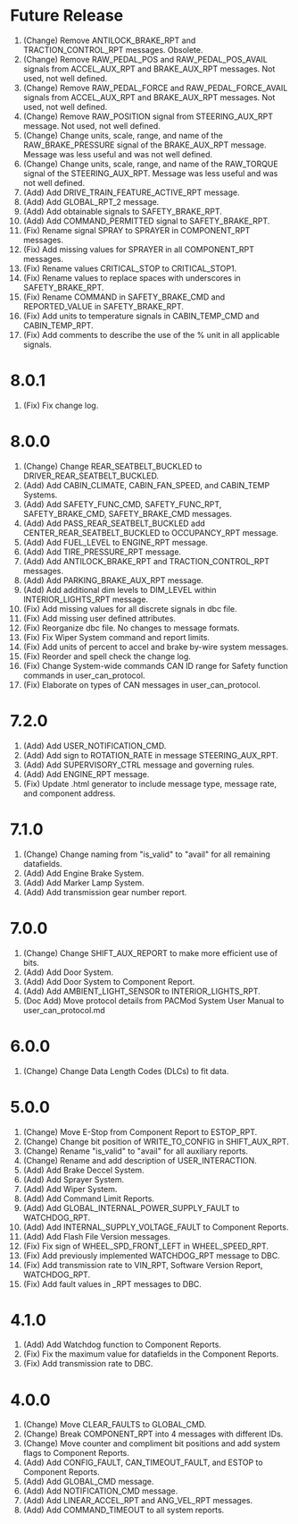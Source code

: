 # Future Release
1. (Change) Remove ANTILOCK_BRAKE_RPT and TRACTION_CONTROL_RPT messages. Obsolete.
1. (Change) Remove RAW_PEDAL_POS and RAW_PEDAL_POS_AVAIL signals from ACCEL_AUX_RPT and BRAKE_AUX_RPT messages. Not used, not well defined.
1. (Change) Remove RAW_PEDAL_FORCE and RAW_PEDAL_FORCE_AVAIL signals from ACCEL_AUX_RPT and BRAKE_AUX_RPT messages. Not used, not well defined.
1. (Change) Remove RAW_POSITION signal from STEERING_AUX_RPT message. Not used, not well defined.
1. (Change) Change units, scale, range, and name of the RAW_BRAKE_PRESSURE signal of the BRAKE_AUX_RPT message. Message was less useful and was not well defined.
1. (Change) Change units, scale, range, and name of the RAW_TORQUE signal of the STEERING_AUX_RPT. Message was less useful and was not well defined.
1. (Add) Add DRIVE_TRAIN_FEATURE_ACTIVE_RPT message.
1. (Add) Add GLOBAL_RPT_2 message.
1. (Add) Add obtainable signals to SAFETY_BRAKE_RPT.
1. (Add) Add COMMAND_PERMITTED signal to SAFETY_BRAKE_RPT.
1. (Fix) Rename signal SPRAY to SPRAYER in COMPONENT_RPT messages.
1. (Fix) Add missing values for SPRAYER in all COMPONENT_RPT messages.
1. (Fix) Rename values CRITICAL_STOP to CRITICAL_STOP1.
1. (Fix) Rename values to replace spaces with underscores in SAFETY_BRAKE_RPT.
1. (Fix) Rename COMMAND in SAFETY_BRAKE_CMD and REPORTED_VALUE in SAFETY_BRAKE_RPT.
1. (Fix) Add units to temperature signals in CABIN_TEMP_CMD and CABIN_TEMP_RPT.
1. (Fix) Add comments to describe the use of the % unit in all applicable signals.

# 8.0.1
1. (Fix) Fix change log.

# 8.0.0
1. (Change) Change REAR_SEATBELT_BUCKLED to DRIVER_REAR_SEATBELT_BUCKLED.
2. (Add) Add CABIN_CLIMATE, CABIN_FAN_SPEED, and CABIN_TEMP Systems.
3. (Add) Add SAFETY_FUNC_CMD, SAFETY_FUNC_RPT, SAFETY_BRAKE_CMD, SAFETY_BRAKE_CMD messages.
4. (Add) Add PASS_REAR_SEATBELT_BUCKLED add CENTER_REAR_SEATBELT_BUCKLED to OCCUPANCY_RPT message.
5. (Add) Add FUEL_LEVEL to ENGINE_RPT message.
6. (Add) Add TIRE_PRESSURE_RPT message.
7. (Add) Add ANTILOCK_BRAKE_RPT and TRACTION_CONTROL_RPT messages.
8. (Add) Add PARKING_BRAKE_AUX_RPT message.
9. (Add) Add additional dim levels to DIM_LEVEL within INTERIOR_LIGHTS_RPT message.
10. (Fix) Add missing values for all discrete signals in dbc file.
11. (Fix) Add missing user defined attributes.
12. (Fix) Reorganize dbc file. No changes to message formats.
13. (Fix) Fix Wiper System command and report limits.
14. (Fix) Add units of percent to accel and brake by-wire system messages.
15. (Fix) Reorder and spell check the change log.
16. (Fix) Change System-wide commands CAN ID range for Safety function commands in user_can_protocol.
17. (Fix) Elaborate on types of CAN messages in user_can_protocol.

# 7.2.0
1. (Add) Add USER_NOTIFICATION_CMD.
2. (Add) Add sign to ROTATION_RATE in message STEERING_AUX_RPT.
3. (Add) Add SUPERVISORY_CTRL message and governing rules.
4. (Add) Add ENGINE_RPT message.
5. (Fix) Update .html generator to include message type, message rate, and component address.

# 7.1.0
1. (Change) Change naming from "is_valid" to "avail" for all remaining datafields.
2. (Add) Add Engine Brake System.
3. (Add) Add Marker Lamp System.
4. (Add) Add transmission gear number report.

# 7.0.0
1. (Change) Change SHIFT_AUX_REPORT to make more efficient use of bits.
2. (Add) Add Door System.
3. (Add) Add Door System to Component Report.
4. (Add) Add AMBIENT_LIGHT_SENSOR to INTERIOR_LIGHTS_RPT.
5. (Doc Add) Move protocol details from PACMod System User Manual to user_can_protocol.md

# 6.0.0
1. (Change) Change Data Length Codes (DLCs) to fit data.

# 5.0.0
1. (Change) Move E-Stop from Component Report to ESTOP_RPT.
2. (Change) Change bit position of WRITE_TO_CONFIG in SHIFT_AUX_RPT.
3. (Change) Rename "is_valid" to "avail" for all auxiliary reports.
4. (Change) Rename and add description of USER_INTERACTION.
5. (Add) Add Brake Deccel System.
6. (Add) Add Sprayer System.
7. (Add) Add Wiper System.
8. (Add) Add Command Limit Reports.
9. (Add) Add GLOBAL_INTERNAL_POWER_SUPPLY_FAULT to WATCHDOG_RPT.
10. (Add) Add INTERNAL_SUPPLY_VOLTAGE_FAULT to Component Reports.
11. (Add) Add Flash File Version messages.
12. (Fix) Fix sign of WHEEL_SPD_FRONT_LEFT in WHEEL_SPEED_RPT.
13. (Fix) Add previously implemented WATCHDOG_RPT message to DBC.
14. (Fix) Add transmission rate to VIN_RPT, Software Version Report, WATCHDOG_RPT.
15. (Fix) Add fault values in _RPT messages to DBC.

# 4.1.0
1. (Add) Add Watchdog function to Component Reports.
2. (Fix) Fix the maximum value for datafields in the Component Reports.
3. (Fix) Add transmission rate to DBC.

# 4.0.0
1. (Change) Move CLEAR_FAULTS to GLOBAL_CMD.
2. (Change) Break COMPONENT_RPT into 4 messages with different IDs.
3. (Change) Move counter and compliment bit positions and add system flags to Component Reports.
4. (Add) Add CONFIG_FAULT, CAN_TIMEOUT_FAULT, and ESTOP to Component Reports.
5. (Add) Add GLOBAL_CMD message.
6. (Add) Add NOTIFICATION_CMD message.
7. (Add) Add LINEAR_ACCEL_RPT and ANG_VEL_RPT messages.
8. (Add) Add COMMAND_TIMEOUT to all system reports.